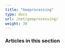 ```yaml
---
title: "Geoprocessing"
type: docs
url: /net/geoprocessing/
weight: 30
---
```


### **Articles in this section**
